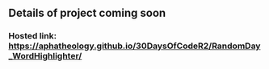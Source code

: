 ## Details of project coming soon



### Hosted link: https://aphatheology.github.io/30DaysOfCodeR2/RandomDay_WordHighlighter/